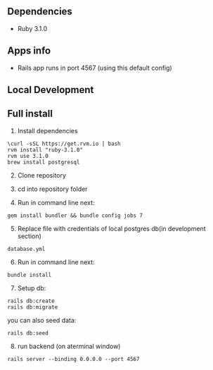 ## Dependencies

* Ruby 3.1.0
## Apps info
 * Rails app runs in port 4567 (using this default config)

## Local Development
## Full install

1. Install dependencies
```
\curl -sSL https://get.rvm.io | bash
rvm install "ruby-3.1.0"
rvm use 3.1.0
brew install postgresql
```

2. Clone repository
3. cd into repository folder

4. Run in command line next:

```
gem install bundler && bundle config jobs 7
```

5. Replace file with credentials of local postgres db(in development section)
```
database.yml
```

6. Run in command line next:
```
bundle install
```

7. Setup db:
```
rails db:create
rails db:migrate
```

you can also seed data:

```
rails db:seed
```

8. run backend (on aterminal window)
```
rails server --binding 0.0.0.0 --port 4567
```
